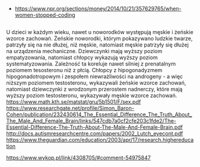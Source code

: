 - https://www.npr.org/sections/money/2014/10/21/357629765/when-women-stopped-coding

##

U dzieci w każdym wieku, nawet u noworodków występują męskie i żeńskie wzorce zachowań. Żeńskie noworodki, którym pokazywano ludzkie twarze, patrzyły się na nie dłużej, niż męskie, natomiast męskie patrzyły się dłużej na urządzenia mechaniczne. Dziewczynki mają wyższy poziom empatyzowania, natomiast chłopcy wykazują wyższy poziom systematyzowania. Zależność ta koreluje nawet silniej z prenatalnym poziomem tesosteronu niż z płcią. Chłopcy z hipogonadyzmem hipogonadotropowym i zespołem niewrażliwości na androgeny - a więc niższym poziomem testosteronu, wykazywali żeńskie wzorce zachowań, natomiast dziewczynki z wrodzonym przerostem nadnerczy, które mają wyższy poziom testosteronu, wykazywały męskie wzorce zachowań. 
https://www.math.kth.se/matstat/gru/5b1501/F/sex.pdf
https://www.researchgate.net/profile/Simon_Baron-Cohen/publication/232430614_The_Essential_Difference_The_Truth_About_The_Male_And_Female_Brain/links/547cdb7a0cf2cfe203c1fde2/The-Essential-Difference-The-Truth-About-The-Male-And-Female-Brain.pdf
http://docs.autismresearchcentre.com/papers/2002_Lutch_eyecont.pdf
https://www.theguardian.com/education/2003/apr/17/research.highereducation

https://www.wykop.pl/link/4308705/#comment-54975847